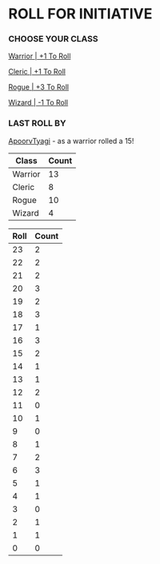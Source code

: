 # ROLL FOR INITIATIVE
### CHOOSE YOUR CLASS

[Warrior | +1 To Roll](https://github.com/benjaminsampica/benjaminsampica/issues/new?title=roll%7Cwarrior&body=Just+click+%27Submit+new+issue%27.)

[Cleric | +1 To Roll](https://github.com/benjaminsampica/benjaminsampica/issues/new?title=roll%7Ccleric&body=Just+click+%27Submit+new+issue%27.)

[Rogue | +3 To Roll](https://github.com/benjaminsampica/benjaminsampica/issues/new?title=roll%7Crogue&body=Just+click+%27Submit+new+issue%27.)

[Wizard | -1 To Roll](https://github.com/benjaminsampica/benjaminsampica/issues/new?title=roll%7Cwizard&body=Just+click+%27Submit+new+issue%27.)
### LAST ROLL BY
[ApoorvTyagi](https://www.github.com/ApoorvTyagi) - as a warrior rolled a 15!

|Class|Count|
|-|-|
|Warrior|13|
|Cleric|8|
|Rogue|10|
|Wizard|4|

|Roll|Count|
|-|-|
|23|2
|22|2
|21|2
|20|3
|19|2
|18|3
|17|1
|16|3
|15|2
|14|1
|13|1
|12|2
|11|0
|10|1
|9|0
|8|1
|7|2
|6|3
|5|1
|4|1
|3|0
|2|1
|1|1
|0|0
